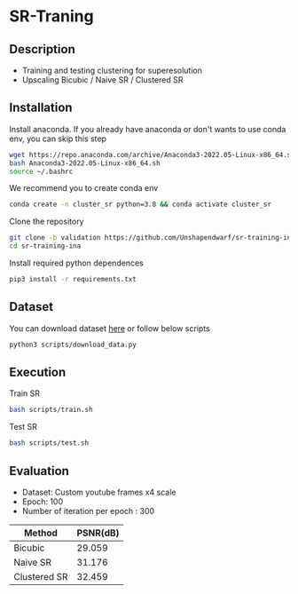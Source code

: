 # SR-Traning
## Description
- Training and testing clustering for superesolution
- Upscaling Bicubic / Naive SR / Clustered SR

<!-- Model list: EDSR/[RCAN](https://github.com/yulunzhang/RCAN)/[SAN](https://github.com/daitao/SAN)/[ABPN](https://github.com/Holmes-Alan/ABPN) -->

## Installation


Install anaconda. If you already have anaconda or don't wants to use conda env, you can skip this step
```sh
wget https://repo.anaconda.com/archive/Anaconda3-2022.05-Linux-x86_64.sh
bash Anaconda3-2022.05-Linux-x86_64.sh
source ~/.bashrc
```

We recommend you to create conda env
```sh
conda create -n cluster_sr python=3.8 && conda activate cluster_sr
```

Clone the repository
```sh
git clone -b validation https://github.com/Unshapendwarf/sr-training-ina.git
cd sr-training-ina
```

Install required python dependences
```sh
pip3 install -r requirements.txt
```


## Dataset
You can download dataset [here](https://drive.google.com/file/d/1ussHhGVh0BEe_RjyGgD3lS3rJNwtOc4R/view?usp=sharing) or follow below scripts
```sh
python3 scripts/download_data.py
```

## Execution
Train SR
```sh
bash scripts/train.sh
```

Test SR
```sh
bash scripts/test.sh
```



## Evaluation
- Dataset: Custom youtube frames x4 scale 
- Epoch: 100
- Number of iteration per epoch : 300

|Method|PSNR(dB)|
|------|---|
|Bicubic|29.059|
|Naive SR|31.176|
|Clustered SR|32.459|



